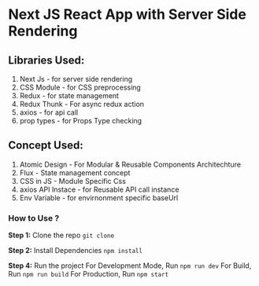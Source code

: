 # Next JS React App with Server Side Rendering

## Libraries Used:
1. Next Js - for  server side rendering
2. CSS Module - for CSS preprocessing
3. Redux - for state management
4. Redux Thunk - For async redux action
5. axios - for api call
6. prop types - for Props Type checking

## Concept Used:
1. Atomic Design - For Modular & Reusable Components Architechture
2. Flux - State management concept
3. CSS in JS - Module Specific Css 
4. axios API Instace - for Reusable API call instance
5. Env Variable - for envirnonment specific baseUrl


### How to Use ?

**Step 1:** Clone the repo
```git clone ```

**Step 2:** Install Dependencies
```npm install```

**Step 4:** Run the project
For Development Mode, Run ```npm run dev```
For Build, Run ```npm run build```
For Production, Run ```npm start```
